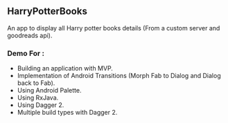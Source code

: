 
## HarryPotterBooks

An app to display all Harry potter books details (From a custom server and goodreads api).

### Demo For :
* Building an application with MVP. 
* Implementation of Android Transitions
  (Morph Fab to Dialog and Dialog back to Fab).
* Using Android Palette.
* Using RxJava.
* Using Dagger 2.
* Multiple build types with Dagger 2.
